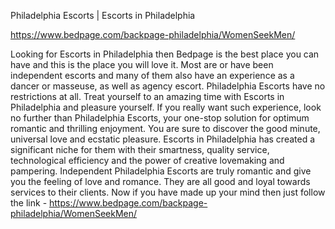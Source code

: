 
Philadelphia Escorts | Escorts in Philadelphia

https://www.bedpage.com/backpage-philadelphia/WomenSeekMen/

Looking for Escorts in Philadelphia then Bedpage is the best place you can have and this is the place you will love it. Most are or have been independent escorts and many of them also have an experience as a dancer or masseuse, as well as agency escort. Philadelphia Escorts have no restrictions at all. Treat yourself to an amazing time with Escorts in Philadelphia and pleasure yourself. If you really want such experience, look no further than Philadelphia Escorts, your one-stop solution for optimum romantic and thrilling enjoyment. You are sure to discover the good minute, universal love and ecstatic pleasure. Escorts in Philadelphia has created a significant niche for them with their smartness, quality service, technological efficiency and the power of creative lovemaking and pampering. Independent Philadelphia Escorts are truly romantic and give you the feeling of love and romance. They are all good and loyal towards services to their clients.
Now if you have made up your mind then just follow the link - https://www.bedpage.com/backpage-philadelphia/WomenSeekMen/
